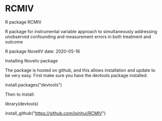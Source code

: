 # RCMIV
R package RCMIV

R package for instrumental variable approach to simultaneously addressing unobserved confounding and measurement errors in both treatment and outcome

R package NovelIV date: 2020-05-16

Installing Noveliv package

The package is hosted on github, and this allows installation and update to be very easy. First make sure you have the devtools package installed:

install.packages("devtools")

Then to install:

library(devtools)

install_github("https://github.com/lxinhui/RCMIV")
